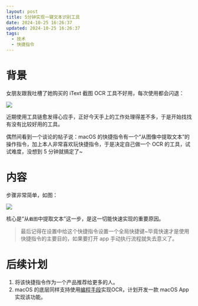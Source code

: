 ```yaml
---
layout: post
title: 5分钟实现一键文本识别工具
date: 2024-10-25 16:26:37
updated: 2024-10-25 16:26:37
tags:
  - 技术
  - 快捷指令
---
```


# 背景

女朋友跟我吐槽了她购买的 iText 截图 OCR 工具不好用，每次使用都会闪退：

![](https://xiaohaoxing-1257815318.cos.ap-chengdu.myqcloud.com/blog/%E6%88%AA%E5%B1%8F2024-10-25%2016.34.40.png)

近期使用工具链愈发得心应手，正好今天手上的工作处理得差不多，于是开始找找有没有比较好用的工具。

偶然间看到一个谈论的帖子说：macOS 的快捷指令有一个“从图像中提取文本”的操作指令，加上本人非常喜欢玩快捷指令，于是决定自己做一个 OCR 的工具，试试难度，没想到 5 分钟就搞定了~

# 内容

步骤非常简单，如图：

![](https://xiaohaoxing-1257815318.cos.ap-chengdu.myqcloud.com/blog/%E6%88%AA%E5%B1%8F2024-11-06%2019.36.46.png)

核心是“从`截图`中提取文本”这一步，是这一切能快速实现的重要原因。

 > 最后记得在设置中给这个快捷指令设置一个全局快捷键~毕竟快速才是使用快捷指令的主要目的，如果要打开 app 手动执行流程就失去意义了。

# 后续计划

1. 将该快捷指令作为一个产品推荐给更多的人。
2. macOS 的底层同样支持使用[编程手段](https://developer.apple.com/documentation/vision/recognizing-text-in-images)实现OCR，计划开发一款 macOS App实现该功能。
